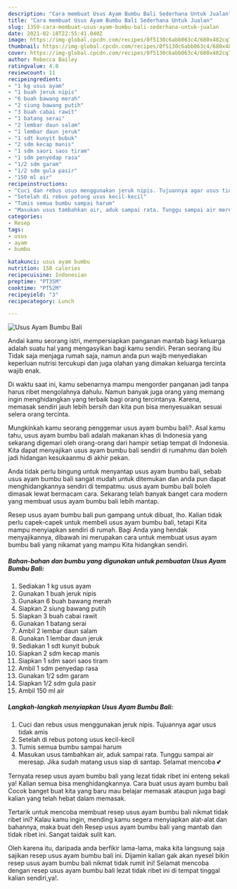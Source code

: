 ```yaml
---
description: "Cara membuat Usus Ayam Bumbu Bali Sederhana Untuk Jualan"
title: "Cara membuat Usus Ayam Bumbu Bali Sederhana Untuk Jualan"
slug: 1359-cara-membuat-usus-ayam-bumbu-bali-sederhana-untuk-jualan
date: 2021-02-18T22:55:41.040Z
image: https://img-global.cpcdn.com/recipes/0f5130c6abb063c4/680x482cq70/usus-ayam-bumbu-bali-foto-resep-utama.jpg
thumbnail: https://img-global.cpcdn.com/recipes/0f5130c6abb063c4/680x482cq70/usus-ayam-bumbu-bali-foto-resep-utama.jpg
cover: https://img-global.cpcdn.com/recipes/0f5130c6abb063c4/680x482cq70/usus-ayam-bumbu-bali-foto-resep-utama.jpg
author: Rebecca Bailey
ratingvalue: 4.8
reviewcount: 11
recipeingredient:
- "1 kg usus ayam"
- "1 buah jeruk nipis"
- "6 buah bawang merah"
- "2 siung bawang putih"
- "3 buah cabai rawit"
- "1 batang serai"
- "2 lembar daun salam"
- "1 lembar daun jeruk"
- "1 sdt kunyit bubuk"
- "2 sdm kecap manis"
- "1 sdm saori saos tiram"
- "1 sdm penyedap rasa"
- "1/2 sdm garam"
- "1/2 sdm gula pasir"
- "150 ml air"
recipeinstructions:
- "Cuci dan rebus usus menggunakan jeruk nipis. Tujuannya agar usus tidak amis"
- "Setelah di rebus potong usus kecil-kecil"
- "Tumis semua bumbu sampai harum"
- "Masukan usus tambahkan air, aduk sampai rata. Tunggu sampai air meresap. Jika sudah matang usus siap di santap. Selamat mencoba 💕"
categories:
- Resep
tags:
- usus
- ayam
- bumbu

katakunci: usus ayam bumbu 
nutrition: 158 calories
recipecuisine: Indonesian
preptime: "PT35M"
cooktime: "PT52M"
recipeyield: "3"
recipecategory: Lunch

---
```



![Usus Ayam Bumbu Bali](https://img-global.cpcdn.com/recipes/0f5130c6abb063c4/680x482cq70/usus-ayam-bumbu-bali-foto-resep-utama.jpg)

Andai kamu seorang istri, mempersiapkan panganan mantab bagi keluarga adalah suatu hal yang mengasyikan bagi kamu sendiri. Peran seorang ibu Tidak saja menjaga rumah saja, namun anda pun wajib menyediakan keperluan nutrisi tercukupi dan juga olahan yang dimakan keluarga tercinta wajib enak.

Di waktu  saat ini, kamu sebenarnya mampu mengorder panganan jadi tanpa harus ribet mengolahnya dahulu. Namun banyak juga orang yang memang ingin menghidangkan yang terbaik bagi orang tercintanya. Karena, memasak sendiri jauh lebih bersih dan kita pun bisa menyesuaikan sesuai selera orang tercinta. 



Mungkinkah kamu seorang penggemar usus ayam bumbu bali?. Asal kamu tahu, usus ayam bumbu bali adalah makanan khas di Indonesia yang sekarang digemari oleh orang-orang dari hampir setiap tempat di Indonesia. Kita dapat menyajikan usus ayam bumbu bali sendiri di rumahmu dan boleh jadi hidangan kesukaanmu di akhir pekan.

Anda tidak perlu bingung untuk menyantap usus ayam bumbu bali, sebab usus ayam bumbu bali sangat mudah untuk ditemukan dan anda pun dapat menghidangkannya sendiri di tempatmu. usus ayam bumbu bali boleh dimasak lewat bermacam cara. Sekarang telah banyak banget cara modern yang membuat usus ayam bumbu bali lebih mantap.

Resep usus ayam bumbu bali pun gampang untuk dibuat, lho. Kalian tidak perlu capek-capek untuk membeli usus ayam bumbu bali, tetapi Kita mampu menyiapkan sendiri di rumah. Bagi Anda yang hendak menyajikannya, dibawah ini merupakan cara untuk membuat usus ayam bumbu bali yang nikamat yang mampu Kita hidangkan sendiri.

<!--inarticleads1-->

##### Bahan-bahan dan bumbu yang digunakan untuk pembuatan Usus Ayam Bumbu Bali:

1. Sediakan 1 kg usus ayam
1. Gunakan 1 buah jeruk nipis
1. Gunakan 6 buah bawang merah
1. Siapkan 2 siung bawang putih
1. Siapkan 3 buah cabai rawit
1. Gunakan 1 batang serai
1. Ambil 2 lembar daun salam
1. Gunakan 1 lembar daun jeruk
1. Sediakan 1 sdt kunyit bubuk
1. Siapkan 2 sdm kecap manis
1. Siapkan 1 sdm saori saos tiram
1. Ambil 1 sdm penyedap rasa
1. Gunakan 1/2 sdm garam
1. Siapkan 1/2 sdm gula pasir
1. Ambil 150 ml air




<!--inarticleads2-->

##### Langkah-langkah menyiapkan Usus Ayam Bumbu Bali:

1. Cuci dan rebus usus menggunakan jeruk nipis. Tujuannya agar usus tidak amis
1. Setelah di rebus potong usus kecil-kecil
1. Tumis semua bumbu sampai harum
1. Masukan usus tambahkan air, aduk sampai rata. Tunggu sampai air meresap. Jika sudah matang usus siap di santap. Selamat mencoba 💕




Ternyata resep usus ayam bumbu bali yang lezat tidak ribet ini enteng sekali ya! Kalian semua bisa menghidangkannya. Cara buat usus ayam bumbu bali Cocok banget buat kita yang baru mau belajar memasak ataupun juga bagi kalian yang telah hebat dalam memasak.

Tertarik untuk mencoba membuat resep usus ayam bumbu bali nikmat tidak ribet ini? Kalau kamu ingin, mending kamu segera menyiapkan alat-alat dan bahannya, maka buat deh Resep usus ayam bumbu bali yang mantab dan tidak ribet ini. Sangat taidak sulit kan. 

Oleh karena itu, daripada anda berfikir lama-lama, maka kita langsung saja sajikan resep usus ayam bumbu bali ini. Dijamin kalian gak akan nyesel bikin resep usus ayam bumbu bali nikmat tidak rumit ini! Selamat mencoba dengan resep usus ayam bumbu bali lezat tidak ribet ini di tempat tinggal kalian sendiri,ya!.

